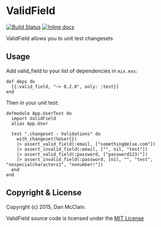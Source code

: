 # ValidField

[![Build Status](https://travis-ci.org/dockyard/valid_field.svg?branch=master)](https://travis-ci.org/dockyard/valid_field)
[![Inline docs](http://inch-ci.org/github/dockyard/valid_field.svg?branch=master)](http://inch-ci.org/github/dockyard/valid_field)

ValidField allows you to unit test changesets

## Usage

Add valid_field to your list of dependencies in `mix.exs`:

    def deps do
      [{:valid_field, "~> 0.2.0", only: :test}]
    end

Then in your unit test:

    defmodule App.UserTest do
      import ValidField
      alias App.User

      test ".changeset - Validations" do
        with_changeset(%User{})
        |> assert_valid_field(:email, ["something@else.com"])
        |> assert_invalid_field(:email, ["", nil, "test"])
        |> assert_valid_field(:password, ["password123!"])
        |> assert_invalid_field(:password, [nil, "", "test", "nospecialcharacters1", "nonumber!"])
      end
    end

## Copyright & License

Copyright (c) 2015, Dan McClain.

ValidField source code is licensed under the [MIT License](http://opensource.org/licenses/MIT)
